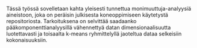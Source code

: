 Tässä työssä sovelletaan kahta yleisesti tunnettua
monimuuttuja-analyysiä aineistoon, joka on peräisin julkisesta
koneoppimiseen käytetystä repositoriosta. Tarkoituksena on selvittää
saadaanko pääkomponenttianalyysillä vähennettyä datan
dimensionaalisuutta luotettavasti ja toisaalta k-means ryhmittelyllä
jaoteltua dataa selkeisiin kokonaisuuksiin.
